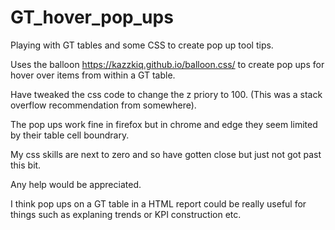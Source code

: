 # GT_hover_pop_ups
Playing with GT tables and some CSS to create pop up tool tips.

Uses the balloon https://kazzkiq.github.io/balloon.css/ to create pop ups for hover over items from within a GT table.

Have tweaked the css code to change the z priory to 100.  (This was a stack overflow recommendation from somewhere).

The pop ups work fine in firefox but in chrome and edge they seem limited by their table cell boundrary.

My css skills are next to zero and so have gotten close but just not got past this bit.  

Any help would be appreciated.  

I think pop ups on a GT table in a HTML report could be really useful for things such as explaning trends or KPI construction  etc.



